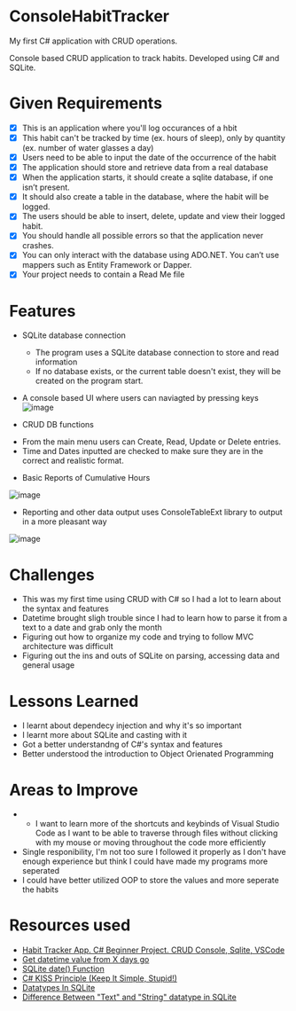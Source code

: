 # ConsoleHabitTracker
My first C# application with CRUD operations.

Console based CRUD application to track habits.
Developed using C# and SQLite.

# Given Requirements
- [x] This is an application where you'll log occurances of a hbit
- [x] This habit can't be tracked by time (ex. hours of sleep), only by quantity (ex. number of water glasses a day)
- [x] Users need to be able to input the date of the occurrence of the habit
- [x] The application should store and retrieve data from a real database
- [x] When the application starts, it should create a sqlite database, if one isn’t present.
- [x] It should also create a table in the database, where the habit will be logged.
- [x] The users should be able to insert, delete, update and view their logged habit.
- [x] You should handle all possible errors so that the application never crashes.
- [x] You can only interact with the database using ADO.NET. You can’t use mappers such as Entity Framework or Dapper.
- [x] Your project needs to contain a Read Me file

# Features
* SQLite database connection

	- The program uses a SQLite database connection to store and read information
	- If no database exists, or the current table doesn't exist, they will be created on the program start.

* A console based UI where users can naviagted by pressing keys
	![image](https://github.com/user-attachments/assets/1395a717-9401-4e4c-b69f-28c43daf89c6)
* CRUD DB functions

- From the main menu users can Create, Read, Update or Delete entries.
- Time and Dates inputted are checked to make sure they are in the correct and realistic format.
  
* Basic Reports of Cumulative Hours

![image](https://github.com/user-attachments/assets/d55b6a88-d80b-493c-9edd-5a34ecf4ad61)

* Reporting and other data output uses ConsoleTableExt library to output in a more pleasant way

![image](https://github.com/user-attachments/assets/4313ed41-e5fb-4562-8a08-813475d42aaa)


# Challenges

- This was my first time using CRUD with C# so I had a lot to learn about the syntax and features
- Datetime brought sligh trouble since I had to learn how to parse it from a text to a date and grab only the month
- Figuring out how to organize my code and trying to follow MVC architecture was difficult
- Figuring out the ins and outs of SQLite on parsing, accessing data and general usage

# Lessons Learned

- I learnt about dependecy injection and why it's so important
- I learnt more about SQLite and casting with it
- Got a better understandng of C#'s syntax and features
- Better understood the introduction to Object Orienated Programming 

# Areas to Improve

- - I want to learn more of the shortcuts and keybinds of Visual Studio Code as I want to be able to traverse through files without clicking with my mouse or moving throughout the code more efficiently
- Single responibility, I'm not too sure I followed it properly as I don't have enough experience but think I could have made my programs more seperated
- I could have better utilized OOP to store the values and more seperate the habits 

# Resources used

- [Habit Tracker App. C# Beginner Project. CRUD Console, Sqlite, VSCode](https://www.youtube.com/watch?v=d1JIJdDVFjs)
- [Get datetime value from X days go](https://stackoverflow.com/questions/14008778/get-datetime-value-from-x-days-go)
- [SQLite date() Function](https://www.sqlitetutorial.net/sqlite-date-functions/sqlite-date-function/)
- [C# KISS Principle (Keep It Simple, Stupid!)](https://www.bytehide.com/blog/kiss-principle-csharp)
- [Datatypes In SQLite](https://www.sqlite.org/datatype3.html)
- [Difference Between "Text" and "String" datatype in SQLite](https://stackoverflow.com/questions/11938401/difference-between-text-and-string-datatype-in-sqlite)
